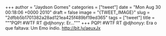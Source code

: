 
+++
author = "Jaydson Gomes"
categories = ["tweet"]
date = "Mon Aug 30 00:18:06 +0000 2010"
draft = false
image = "{TWEET_IMAGE}"
slug = "2dfbb5b1701382a28ad121ea425f489bf19ed365"
tags = ["tweet"]
title = """PQP! #WTF RT @djhonyy: Er..."""
+++
PQP! #WTF RT @djhonyy: Era o que faltava: Um Emo índio. http://bit.ly/aeuxJx
